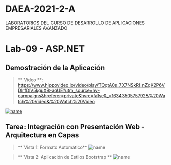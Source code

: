 # DAEA-2021-2-A
LABORATORIOS DEL CURSO DE DESARROLLO DE APLICACIONES EMPRESARIALES AVANZADO

# Lab-09 - ASP.NET
## Demostración de la Aplicación
> ** Video **: https://www.hippovideo.io/video/play/TQqtA0s_7X7NSkRI_nZqK2P6VDIrfDlV5kguXB-aqUE?utm_source=hv-campaigns&hreferer=private&hvre=false&_=1634350575792&%20Watch%20Video&%20Watch%20Video
> 
[![name](https://i.ibb.co/StZTxLn/thumb.png)](https://www.hippovideo.io/video/play/TQqtA0s_7X7NSkRI_nZqK2P6VDIrfDlV5kguXB-aqUE?utm_source=hv-campaigns&hreferer=private&hvre=false&_=1634350575792&%20Watch%20Video&%20Watch%20Video)

## Tarea: Integración con Presentación Web - Arquitectura en Capas

> ** Vista 1: Formato Automático**
![name](https://i.ibb.co/mTqDm00/Tarea-Primera-Vista.png)

> ** Vista 2: Aplicación de Estilos Bootstrap **
![name](https://i.ibb.co/rHPNr5v/Tarea-Vista-con-Estilos-de-Bootstrap.png)
